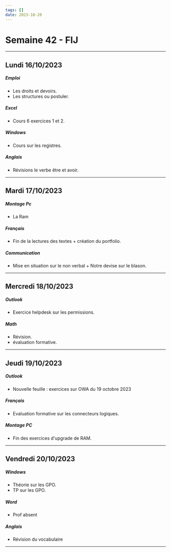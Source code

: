 ```yaml
---
tags: []
date: 2023-10-20
---
```

# Semaine 42 - FIJ
---
## Lundi 16/10/2023
##### Emploi
- Les droits et devoirs.
- Les structures ou postuler.
##### Excel
- Cours 6 exercices 1 et 2.
##### Windows
- Cours sur les registres.
##### Anglais
- Révisions le verbe être et avoir.

---

## Mardi 17/10/2023
##### Montage Pc
- La Ram 
##### Français
- Fin de la lectures des textes + création du portfolio.
##### Communication
- Mise en situation sur le non verbal + Notre devise sur le blason.

---

## Mercredi 18/10/2023
##### Outlook
- Exercice helpdesk sur les permissions.
##### Math
- Révision.
- évaluation formative.

---

## Jeudi 19/10/2023
##### Outlook
- Nouvelle feuille : exercices sur OWA du 19 octobre 2023
##### Français
- Evaluation formative sur les connecteurs logiques.
##### Montage PC
- Fin des exercices d'upgrade de RAM.

---

## Vendredi 20/10/2023
##### Windows
- Théorie sur les GPO.
- TP sur les GPO.
##### Word 
- Prof absent
##### Anglais
- Révision du vocabulaire
---
